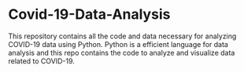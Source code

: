 # Covid-19-Data-Analysis
This repository contains all the code and data necessary for analyzing COVID-19 data using Python. Python is a efficient language for data analysis and this repo contains the code to analyze and visualize data related to COVID-19.
